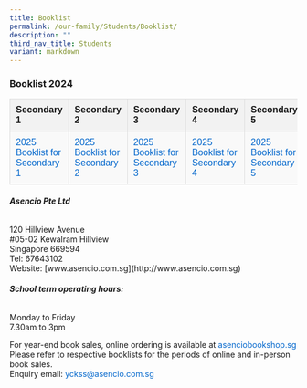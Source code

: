 ```yaml
---
title: Booklist
permalink: /our-family/Students/Booklist/
description: ""
third_nav_title: Students
variant: markdown
---
```

### Booklist 2024

<table> <tbody><tr> <th>Secondary 1</th> <th>Secondary 2</th> <th>Secondary 3</th> <th>Secondary 4</th> <th>Secondary 5</th> </tr> <tr> <td><a href="/files/Students/Booklist/2025\_Booklist\_For\_Secondary\_1.pdf">2025 Booklist for Secondary 1</a></td> <td><a href="/files/Students/Booklist/2025\_Booklist\_For\_Secondary\_2.pdf">2025 Booklist for Secondary 2</a></td> <td><a href="/files/Students/Booklist/2025\_Booklist\_For\_Secondary\_3.pdf">2025 Booklist for Secondary 3</a></td> <td><a href="/files/Students/Booklist/2025\_Booklist\_For\_Secondary\_4.pdf">2025 Booklist for Secondary 4</a></td> <td><a href="/files/Students/Booklist/2025\_Booklist\_For\_Secondary\_5.pdf">2025 Booklist for Secondary 5</a></td> </tr> </tbody></table>

      

###### **Asencio Pte Ltd**
<ul style="margin: 0; padding: 0; list-style: none;">
	<li style="margin: 0; padding: 0;">120 Hillview Avenue</li>
	<li style="margin: 0; padding: 0;">#05-02 Kewalram Hillview</li>
	<li style="margin: 0; padding: 0;">Singapore 669594</li>
	<li style="margin: 0; padding: 0;">Tel: 67643102</li>
	<li style="margin: 0; padding: 0;">Website: [www.asencio.com.sg](http://www.asencio.com.sg)</li>
</ul>

###### **School term operating hours:**
<ul style="margin: 0; padding: 0; list-style: none;">
	<li style="margin: 0; padding: 0;">Monday to Friday</li> 
	<li style="margin: 0; padding: 0;">7.30am to 3pm</li>
</ul>

For year-end book sales, online ordering is available at [asenciobookshop.sg](https://asenciobookshop.sg/)
<br>Please refer to respective booklists for the periods of online and in-person book sales.
<br>Enquiry email: yckss@asencio.com.sg


<style>
 canvas,
 img,
 picture,
 svg,
 video {
     display: block;
     max-width: 100%
 }

 button,
 input,
 select,
 textarea {
     font: inherit
 }

 h1,
 h2,
 h3,
 h4,
 h5,
 h6,
 p {
     overflow-wrap: break-word
 }
	

/* Optional: Reset for definition lists */
    dl, dt, dd {
        margin: 0;
        padding: 0;
    }

table {
     width: 100%;
     border-collapse: collapse;
     font-family: Arial, sans-serif;
 }

 th,
 td {
     padding: 10px;
     border: 1px solid #ddd;
     text-align: left;
 }

 th {
     background-color: #f2f2f2;
     font-weight: bold;
 }

 tr:nth-child(even) {
     background-color: #f9f9f9;
 }

 a {
     color: #0066cc;
     text-decoration: none;
 }

 a:hover {
     text-decoration: underline;
 }

</style>